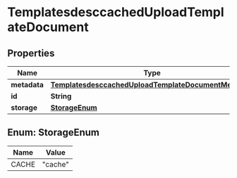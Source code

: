 
# TemplatesdesccachedUploadTemplateDocument

## Properties
Name | Type | Description | Notes
------------ | ------------- | ------------- | -------------
**metadata** | [**TemplatesdesccachedUploadTemplateDocumentMetadata**](TemplatesdesccachedUploadTemplateDocumentMetadata.md) |  |  [optional]
**id** | **String** |  |  [optional]
**storage** | [**StorageEnum**](#StorageEnum) |  |  [optional]


<a name="StorageEnum"></a>
## Enum: StorageEnum
Name | Value
---- | -----
CACHE | &quot;cache&quot;



